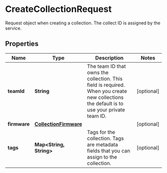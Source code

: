 

# CreateCollectionRequest

Request object when creating a collection. The collect ID is assigned by the service.

## Properties

Name | Type | Description | Notes
------------ | ------------- | ------------- | -------------
**teamId** | **String** | The team ID that owns the collection. This field is required. When you create new collections the default is to use your private team ID. |  [optional]
**firmware** | [**CollectionFirmware**](CollectionFirmware.md) |  |  [optional]
**tags** | **Map&lt;String, String&gt;** | Tags for the collection. Tags are metadata fields that you can assign to the collection. |  [optional]



